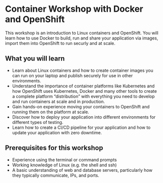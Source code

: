 # Container Workshop with Docker and OpenShift

This workshop is an introduction to Linux containers and OpenShift.  You will learn how to use Docker to build, 
run and share your application via images, import them into OpenShift to run securly and at scale. 

## What you will learn
- Learn about Linux containers and how to create container images you can run on your laptop and publish 
securely for use in other environments. 
- Understand the importance of container platforms like Kubernetes and how OpenShift uses Kubernetes, Docker and many other tools to create a complete platform “distribution” with everything you need to develop and run containers at scale and in production.  
- Gain hands-on experience moving your containers to OpenShift and running them on the platform at scale. 
- Discover how to deploy your application into different environments for different types of testing. 
- Learn how to create a CI/CD pipeline for your application and how to update your application with zero downtime. 

## Prerequisites for this workshop 

- Experience using the terminal or command prompts
- Working knowledge of Linux (e.g. the shell and ssh)
- A basic understanding of web and database servers, particularly how they typically communicate, IPs, and ports. 

